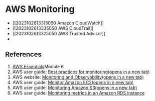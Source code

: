 # AWS Monitoring
- [[2023102613315050 Amazon CloudWatch]]
- [[2023102613335050  AWS CloudTrail]]
- [[2023102613325050 AWS Trusted Advisor]]
- 
## References
1. [AWS Essentials](https://explore.skillbuilder.aws/learn/course/external/view/elearning/1851/aws-technical-essentials?da=sec&sec=prep )Module 6
2. AWS user guide: [Best practices for monitoring(opens in a new tab)](https://docs.aws.amazon.com/AWSEC2/latest/UserGuide/monitoring_best_practices.html)
3. AWS website: [Monitoring and Observability(opens in a new tab)](https://aws.amazon.com/cloudops/monitoring-and-observability/?whats-new-cards.sort-by=item.additionalFields.postDateTime&whats-new-cards.sort-order=desc&blog-posts-cards.sort-by=item.additionalFields.createdDate&blog-posts-cards.sort-order=desc)
4. AWS user guide: [Monitor Amazon EC2(opens in a new tab)](https://docs.aws.amazon.com/AWSEC2/latest/UserGuide/monitoring_ec2.html)
5. AWS user guide: [Monitoring Amazon S3(opens in a new tab)](https://docs.aws.amazon.com/AmazonS3/latest/userguide/monitoring-overview.html)
6. AWS user guide: [Monitoring metrics in an Amazon RDS instance](https://docs.aws.amazon.com/AmazonRDS/latest/UserGuide/CHAP_Monitoring.html)